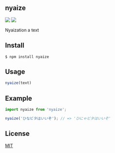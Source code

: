 nyaize
-------------------------------

[![][npm-badge]][npm-link]
[![][mit-badge]][mit]

Nyaization a text

## Install
``` shell
$ npm install nyaize
```

## Usage
``` javascript
nyaize(text)
```

## Example
``` javascript
import nyaize from 'nyaize';

nyaize('ひなビタはいいぞ'); // => 'ひにゃビタはいいぞ'
```

## License
[MIT](LICENSE)

[npm-link]:  https://www.npmjs.com/package/nyaize
[npm-badge]: https://img.shields.io/npm/v/nyaize.svg?style=flat-square
[mit]:       http://opensource.org/licenses/MIT
[mit-badge]: https://img.shields.io/badge/license-MIT-444444.svg?style=flat-square
